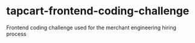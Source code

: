 # tapcart-frontend-coding-challenge
Frontend coding challenge used for the merchant engineering hiring process
